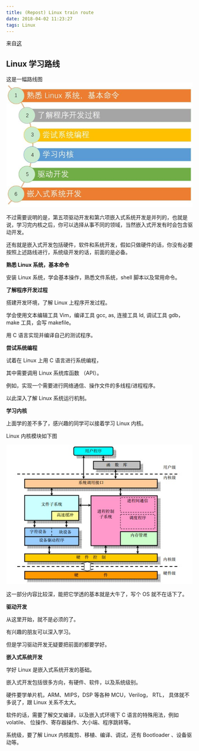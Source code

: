 ```yaml
---
title: (Repost) Linux train route
date: 2018-04-02 11:23:27
tags: Linux
---
```


来自[这](https://zhuanlan.zhihu.com/p/26859197)

## Linux 学习路线

这是一幅路线图![路线图](Linux-train-route/linux-route.jpg)

不过需要说明的是，第五项驱动开发和第六项嵌入式系统开发是并列的，也就是说，学习完内核之后，你可以选择从事不同的领域，当然嵌入式开发有时会包含驱动开发。

还有就是嵌入式开发包括硬件，软件和系统开发，假如只做硬件的话，你没有必要按照上述路线进行，系统级开发的话，前面的是必备。

**熟悉 Linux 系统，基本命令**

安装 Linux 系统，学会基本操作，熟悉文件系统，shell 脚本以及常用命令。

**了解程序开发过程**

搭建开发环境，了解 Linux 上程序开发过程。

学会使用文本编辑工具 Vim，编译工具 gcc, as, 连接工具 ld, 调试工具 gdb， make 工具，会写 makefile。

用 C 语言实现并编译自己的测试程序。

**尝试系统编程**

试着在 Linux 上用 C 语言进行系统编程，

其中需要调用 Linux 系统库函数 （API）。

例如，实现一个需要进行网络通信、操作文件的多线程/进程程序。

以此深入了解 Linux 系统运行机制。

**学习内核**

上面学的差不多了，感兴趣的同学可以接着学习 Linux 内核。

Linux 内核模块如下图

![内核模块](Linux-train-route/linux-fwork.jpg)

这一部分内容比较深，能把它学透的基本就是大牛了，写个 OS 就不在话下了。

**驱动开发**

从这里开始，就不是必须的了。

有兴趣的朋友可以深入学习。

但是学习驱动开发无疑要把前面的都要学好。

**嵌入式系统开发**

学好 Linux 是嵌入式系统开发的基础。

嵌入式开发包括很多方向，有硬件、软件，以及系统级别。

硬件要学单片机，ARM、MIPS，DSP 等各种 MCU，Verilog， RTL， 具体就不多说了，跟 Linux 关系不太大。

软件的话，需要了解交叉编译，以及嵌入式环境下 C 语言的特殊用法，例如 volatile、 位操作、寄存器操作、大小端、程序跳转等。

系统级，要了解 Linux 内核裁剪、移植、编译、调试，还有 Bootloader 、设备驱动等。
